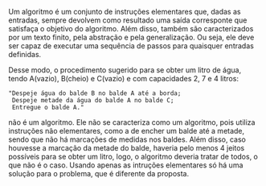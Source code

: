 Um algoritmo é um conjunto de instruções elementares que, dadas as entradas, sempre devolvem como resultado uma saída corresponte que satisfaça o objetivo do algoritmo. Além disso, também são caracterizados por um texto finito, pela abstração e pela generalização. Ou seja, ele deve ser capaz de executar uma sequência de passos para quaisquer entradas definidas.

Desse modo, o procedimento sugerido para se obter um litro de água, tendo A(vazio), B(cheio) e C(vazio) e com capacidades 2, 7 e 4 litros:
	
	"Despeje água do balde B no balde A até a borda;
	 Despeje metade da água do balde A no balde C;
	 Entregue o balde A."


não é um algoritmo.
Ele não se caracteriza como um algoritmo, pois utiliza instruções não elementares, como a de encher um balde até a metade, sendo que não há marcações de medidas nos baldes. Além disso, caso houvesse a marcação da metade do balde, haveria pelo menos 4 jeitos possíveis para se obter um litro, logo, o algoritmo deveria tratar de todos, o que não é o caso. 
Usando apenas as intruções elementares só há uma solução para o problema, que é diferente da proposta. 
